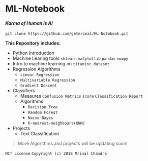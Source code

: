 # ML-Notebook
#### **_Karma of Human is AI_**




``` git clone https://github.com/getmrinal/ML-Notebook.git ```

 **This Repository includes:**
 * Python Introduction
 * Machine Learing tools  ```sklearn``` ```matplotlib``` ```pandas``` ```numpy```
 * Intro to machine learning on ```titaninc dataset```
 * Regression Algorithms
 	*  ```Linear Regression ```
	* ```Multivariable Regression```
	* ```Gradient Descent```
 * Classifiers
	* Measures ```Confusion Metrics``` ```score``` ```Classification Report```
	* Algorithms
		* ```Decision Tree```
		* ```Random Forest ```
		* ```Naive Bayes```
		* ```K-nearest-neighbours(KNN)```
* Projects
	* Text Classification
	
>More Algorithms and projects will be updating soon!


``` MIT License ```
```Copyright (c) 2018 Mrinal Chandra```
